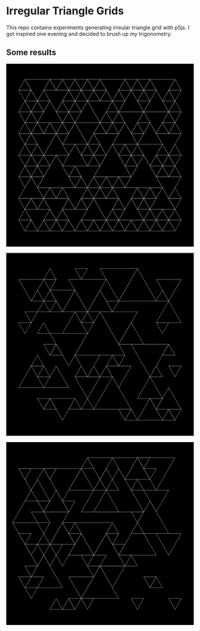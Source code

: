 # Irregular Triangle Grids

This repo contains experiments generating irreular triangle grid with p5js. I got inspired one evening and decided to brush up my trigonometry.

## Some results

![A grid made of various sized triangle](img/4.png)

![Not totally filled](img/3.png)

![Allowing for some overlap](img/2.png)






